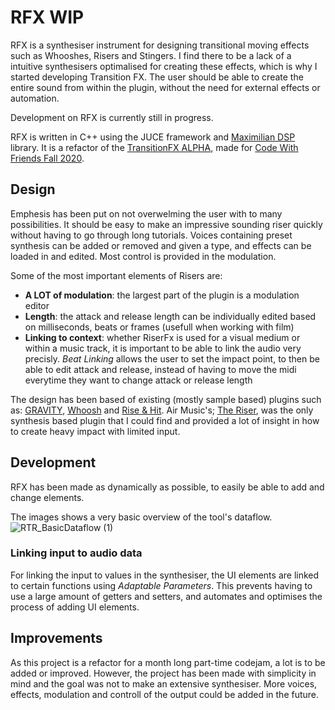 # RFX WIP
 
RFX is a synthesiser instrument for designing transitional moving effects such as Whooshes, Risers and Stingers. I find there to be a lack of a intuitive synthesisers optimalised for creating these effects, which is why I started developing Transition FX. The user should be able to create the entire sound from within the plugin, without the need for external effects or automation.

Development on RFX is currently still in progress.

RFX is written in C++ using the JUCE framework and [Maximilian DSP](https://github.com/micknoise/Maximilian) library. It is a refactor of the [TransitionFX ALPHA](https://github.com/StijndeK/TransitionFX-ALPHA), made for [Code With Friends Fall 2020](https://codewithfriends.io/events/cwf-fall-2020/).

## Design
Emphesis has been put on not overwelming the user with to many possibilities. It should be easy to make an impressive sounding riser quickly without having to go through long tutorials. Voices containing preset synthesis can be added or removed and given a type, and effects can be loaded in and edited. Most control is provided in the modulation. 

Some of the most important elements of Risers  are:
- **A LOT of modulation**: the largest part of the plugin is a modulation editor
- **Length**: the attack and release length can be individually edited based on milliseconds, beats or frames (usefull when working with film)
- **Linking to context**: whether RiserFx is used for a visual medium or within a music track, it is important to be able to link the audio very precisly. *Beat Linking* allows the user to set the impact point, to then be able to edit attack and release, instead of having to move the midi everytime they want to change attack or release length

The design has been based of existing (mostly sample based) plugins such as: [GRAVITY](https://heavyocity.com/product/gravity/), [Whoosh](https://tonsturm.com/software/whoosh/) and [Rise & Hit](https://www.native-instruments.com/en/products/komplete/cinematic/rise-hit/). Air Music's; [The Riser](https://www.airmusictech.com/product/the-riser), was the only synthesis based plugin that I could find and provided a lot of insight in how to create heavy impact with limited input.

## Development
RFX has been made as dynamically as possible, to easily be able to add and change elements. 

The images shows a very basic overview of the tool's dataflow.
![RTR_BasicDataflow (1)](https://user-images.githubusercontent.com/31696336/110832977-3031a100-829c-11eb-8fcd-9c439dc2b9d0.png)

### Linking input to audio data
For linking the input to values in the synthesiser, the UI elements are linked to certain functions using *Adaptable Parameters*. This prevents having to use a large amount of getters and setters, and automates and optimises the process of adding UI elements.

<!---
dit allemaal gewoon 1 voor 1 invullen en waar nodig visuals maken en code examples


[] examples per different type (some inputs need more other data)
[] link to processor
[] adaptable parameters

- code ex
- figure

### RUN THROUGH EXAMPLE OF CREATING A UI ELEMENT EASILY IN EDITOR, TO LINKING IT WITH ADAPTABLE PARAM, TO WHAT IT EDITS. THIS EXPLAINS EVERYTHINGS

### Editors
baseclass, linking, modulation component

### Envelopes
- code ex

JUST EXAMPLE OF HOW ENVELOPE WORKS.
- figure

### Voices system
[] voices containing presets, subvoices

- code ex
- figure

### Modulation editor

- code ex
- figure

### DSP

- code ex
- figure

### paramsetfunctions
hoe link doen naar processor
- code ex
- figure

--->

## Improvements
As this project is a refactor for a month long part-time codejam, a lot is to be added or improved. However, the project has been made with simplicity in mind and the goal was not to make an extensive synthesiser. More voices, effects, modulation and controll of the output could be added in the future.
